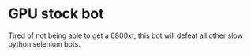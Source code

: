 # GPU stock bot

Tired of not being able to get a 6800xt, this bot will defeat all other slow python selenium bots.  
